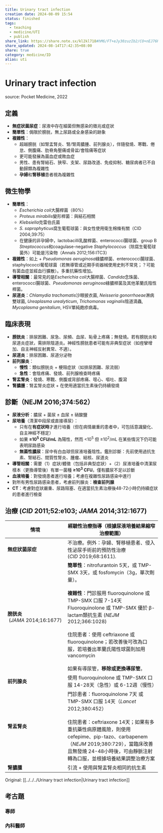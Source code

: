 ```yaml
---
title: Urinary tract infection
creation date: 2024-08-09 15:54
status: finished
tags:
  - teaching
  - medicine/UTI
  - publish
share_link: https://share.note.sx/kl2kl718#hM6/FT+eJy30zuzIb2/CO+nEJ76RxqmumC8tFzL6TSQ
share_updated: 2024-08-14T17:42:35+08:00
share: true
category: medicine/ID
alias: uti
---
```

# Urinary tract infection  
source: Pocket Medicine, 2022  
## 定義  
  
- **無症狀菌尿症**：尿液中存在細菌但無感染的徵兆或症狀  
- **簡單性**：侷限於膀胱，無上尿路或全身感染的跡象  
- **複雜性**：  
	- 超越膀胱（如腎盂腎炎、腎/腎周膿腫、前列腺炎），伴隨發燒、寒戰、倦怠、側腹痛、肋脊角壓痛或骨盆/會陰痛等症狀  
	- 更可能發展為菌血症或敗血症  
	- 男性、患有腎結石、狹窄、支架、尿路改道、免疫抑制、糖尿病者已不自動歸類為複雜性  
	- **孕婦**和**腎移植**患者視為複雜性  
  
## 微生物學  
  
- **簡單性**：  
	- *Escherichia coli*大腸桿菌（80%）  
	- *Proteus mirabilis*變形桿菌：與結石相關  
	- *Klebsiella*克雷伯氏菌  
	- *S. saprophyticus*腐生葡萄球菌：與女性使用衛生棉條有關（CID 2004;39:75）  
	- 在健康的非孕婦中，lactobacilli乳酸桿菌、enterococci腸球菌、group B *Streptococcus*和coagulase-negative *Staphylococcus*（除腐生葡萄球菌外）可能是污染物（Annals 2012;156:ITC3）  
- **複雜性**：如上 + *Pseudomonas aeruginosa*綠膿桿菌、enterococci腸球菌、staphylococci葡萄球菌（若無導管或近期手術器械使用史則不常見；？可能有菌血症並經血行擴散）。多重抗藥性增加。  
- **導管相關**：最常見的是*Escherichia coli*大腸桿菌、*Candida*念珠菌、enterococci腸球菌、*Pseudomonas aeruginosa*綠膿桿菌及其他革蘭氏陰性桿菌。  
- **尿道炎**：*Chlamydia trachomatis*沙眼披衣菌, *Neisseria gonorrhoeae*淋病雙球菌, *Ureaplasma urealyticum*, *Trichomonas vaginalis*陰道滴蟲, *Mycoplasma genitalium*, HSV單純皰疹病毒。  
  
## 臨床表現  
  
- **膀胱炎**：排尿困難、尿急、尿頻、血尿、恥骨上疼痛；無發燒。若有膀胱炎和尿道炎症狀，需排除陰道炎。神經性膀胱患者可能有非典型症狀（如痙攣增加、自主神經反射異常、不適）。  
- **尿道炎**：排尿困難、尿道分泌物  
- **前列腺炎**：  
	- **慢性**：類似膀胱炎 + 梗阻症狀（如排尿困難、尿流弱）  
	- **急性**：會陰疼痛、發燒、前列腺檢查時疼痛  
- **腎盂腎炎**：發燒、寒戰、側腹或背部疼痛、噁心、嘔吐、腹瀉  
- **腎膿腫**：腎盂腎炎症狀 + 在使用適當抗生素後仍持續發燒  
  
## 診斷（NEJM 2016;374:562）  
  
- **尿液分析**：膿尿 + 菌尿 ± 血尿 ± 硝酸鹽  
- **尿培養**（清潔中段尿或直接導尿）：  
	- 只有在**有症狀時**才進行培養（但在病情嚴重的患者中，可包括意識變化、自主神經不穩定）  
	- 如果 **≥10<sup>5</sup> CFU/mL** 為陽性，然而 <10<sup>5</sup> 但 ≥10<sup>2</sup>/mL 在某些情況下仍可能表明尿路感染  
	- **無菌性膿尿**：尿中有白血球但尿液培養陰性。鑑別診斷：先前使用過抗生素、腎結石、間質性腎炎、腫瘤、結核、尿道炎  
- **導管相關**：需要（1）症狀/體徵（包括非典型症狀）+（2）尿液培養中清潔尿樣本（更換導管後）有單一菌種 **≥10<sup>3</sup> CFU**。僅有膿尿不足以診斷  
- **血液培養**：對發燒患者進行培養；考慮在複雜性尿路感染中進行  
- 對所有男性尿路感染患者，考慮前列腺炎：**檢查前列腺**  
- **CT**：考慮對症狀嚴重、尿路阻塞、在適當抗生素治療後48-72小時仍持續症狀的患者進行檢查  
  
## 治療 (_CID_ 2011;52:e103; _JAMA_ 2014;312:1677)  
  
| **情境**                         | **經驗性治療指導**（根據尿液培養結果縮窄治療範圍）                                                                                                                                                                                                                                                                            |  
| ------------------------------ | ------------------------------------------------------------------------------------------------------------------------------------------------------------------------------------------------------------------------------------------------------------------------------------------------------ |  
| **無症狀菌尿症**                     | 不治療。例外：孕婦、腎移植患者、侵入性泌尿手術前的預防性治療 (_CID_ 2019;68:1611)_._                                                                                                                                                                                                                                                 |  
| **膀胱炎**  (_JAMA_ 2014;16:1677) | **簡單性**：nitrofurantoin 5天，或 TMP-SMX 3天，或 fosfomycin（3g，單次劑量）。<br> <br>**複雜性**：門診服用 fluoroquinolone 或 TMP-SMX 口服 7-14天<br>Fluoroquinolone 或 TMP-SMX 優於 β-lactam類抗生素 (_NEJM_ 2012;366:1028)<br><br>住院患者：使用 ceftriaxone 或 fluoroquinolone；若改善後可改為口服，若培養出革蘭氏陽性球菌則加用 vancomycin<br><br>如果有導尿管，**移除或更換導尿管**。 |  
| **前列腺炎**                       | 使用 fluoroquinolone 或 TMP-SMX 口服 14-28天（急性）或 6-12週（慢性）                                                                                                                                                                                                                                                  |  
| **腎盂腎炎**                       | 門診患者：fluoroquinolone 7天 或 TMP-SMX 口服 14天（_Lancet_ 2012;380:452）<br><br>住院患者：ceftriaxone 14天；如果有多重抗藥性病原體風險，則使用 cefepime、pip-tazo、carbapenem（_NEJM_ 2019;380:729），當臨床改善且無發燒 24-48小時後，可由靜脈注射轉為口服，並根據培養結果調整治療方案                                                                                            |  
| **腎膿腫**                        | 引流 + 使用與腎盂腎炎相同的抗生素                                                                                                                                                                                                                                                                                     |  
  
Original: [[../../../Urinary tract infection|Urinary tract infection]]  
## 考古題  
### 專師  
  
### 內科醫師  
  
